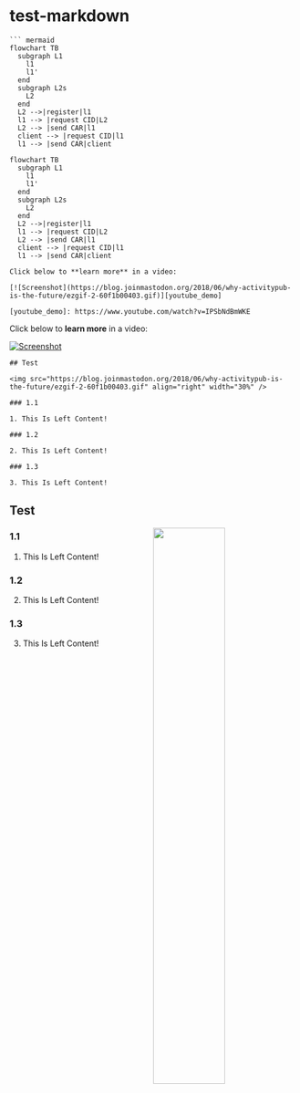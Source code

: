 # test-markdown

```
``` mermaid
flowchart TB
  subgraph L1
    l1
    l1'
  end
  subgraph L2s
    L2
  end
  L2 -->|register|l1
  l1 --> |request CID|L2
  L2 --> |send CAR|l1
  client --> |request CID|l1
  l1 --> |send CAR|client
```


```mermaid
flowchart TB
  subgraph L1
    l1
    l1'
  end
  subgraph L2s
    L2
  end
  L2 -->|register|l1
  l1 --> |request CID|L2
  L2 --> |send CAR|l1
  client --> |request CID|l1
  l1 --> |send CAR|client
```

```
Click below to **learn more** in a video:

[![Screenshot](https://blog.joinmastodon.org/2018/06/why-activitypub-is-the-future/ezgif-2-60f1b00403.gif)][youtube_demo]

[youtube_demo]: https://www.youtube.com/watch?v=IPSbNdBmWKE
```

Click below to **learn more** in a video:

[![Screenshot](https://blog.joinmastodon.org/2018/06/why-activitypub-is-the-future/ezgif-2-60f1b00403.gif)][youtube_demo]

[youtube_demo]: https://www.youtube.com/watch?v=IPSbNdBmWKE

```
## Test

<img src="https://blog.joinmastodon.org/2018/06/why-activitypub-is-the-future/ezgif-2-60f1b00403.gif" align="right" width="30%" />

### 1.1

1. This Is Left Content!

### 1.2

2. This Is Left Content!

### 1.3

3. This Is Left Content!
```

## Test

<img src="https://blog.joinmastodon.org/2018/06/why-activitypub-is-the-future/ezgif-2-60f1b00403.gif" align="right" width="50%" />

### 1.1

1. This Is Left Content!

### 1.2

2. This Is Left Content!

### 1.3

3. This Is Left Content!

